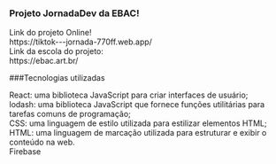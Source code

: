 ### Projeto JornadaDev da EBAC!

<div><p1>Link do projeto Online!</div>
https://tiktok---jornada-770ff.web.app/
<div>Link da escola do projeto:</div>
https://ebac.art.br/

###Tecnologias utilizadas
<div>React: uma biblioteca JavaScript para criar interfaces de usuário;</div>
<div>lodash: uma biblioteca JavaScript que fornece funções utilitárias para tarefas comuns de programação;</div>
<div>CSS: uma linguagem de estilo utilizada para estilizar elementos HTML;</div>
<div>HTML: uma linguagem de marcação utilizada para estruturar e exibir o conteúdo na web.</div>
<div>Firebase</div>
